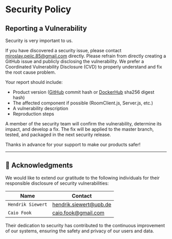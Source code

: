 # Security Policy

## Reporting a Vulnerability

Security is very important to us.

If you have discovered a security issue, please contact miroslav.pejic.85@gmail.com directly. Please refrain from directly creating a GitHub issue and publicly disclosing the vulnerability.
We prefer a Coordinated Vulnerability Disclosure (CVD) to properly understand and fix the root cause problem.

Your report should include:

-   Product version ([GitHub](https://github.com/miroslavpejic85/bytepixelsfu/commits/main) commit hash or [DockerHub](https://hub.docker.com/r/bytepixel/sfu) sha256 digest hash)
-   The affected component if possible (RoomClient.js, Server.js, etc.)
-   A vulnerability description
-   Reproduction steps

A member of the security team will confirm the vulnerability, determine its impact, and develop a fix.
The fix will be applied to the master branch, tested, and packaged in the next security release.

Thanks in advance for your support to make our products safer!

---

## 🙏 Acknowledgments

We would like to extend our gratitude to the following individuals for their responsible disclosure of security vulnerabilities:

| Name              | Contact                |
| ----------------- | ---------------------- |
| `Hendrik Siewert` | hendrik.siewert@upb.de |
| `Caio Fook`       | caio.fook@gmail.com    |

Their dedication to security has contributed to the continuous improvement of our systems, ensuring the safety and privacy of our users and data.
